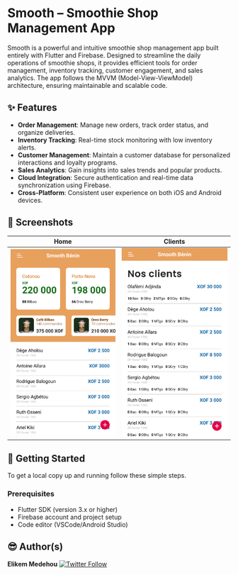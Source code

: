 # Smooth – Smoothie Shop Management App  

Smooth is a powerful and intuitive smoothie shop management app built entirely with Flutter and Firebase. Designed to streamline the daily operations of smoothie shops, it provides efficient tools for order management, inventory tracking, customer engagement, and sales analytics. The app follows the MVVM (Model-View-ViewModel) architecture, ensuring maintainable and scalable code.  

## ✨ Features  
- **Order Management**: Manage new orders, track order status, and organize deliveries.  
- **Inventory Tracking**: Real-time stock monitoring with low inventory alerts.  
- **Customer Management**: Maintain a customer database for personalized interactions and loyalty programs.  
- **Sales Analytics**: Gain insights into sales trends and popular products.  
- **Cloud Integration**: Secure authentication and real-time data synchronization using Firebase.  
- **Cross-Platform**: Consistent user experience on both iOS and Android devices.  

## 📸 Screenshots  
| Home | Clients |
| --- | --- |
| ![Home](assets/dashboard.png)  |  ![Customers](assets/client_list.png) |


## 🚀 Getting Started  
To get a local copy up and running follow these simple steps.  

### Prerequisites  
- Flutter SDK (version 3.x or higher)  
- Firebase account and project setup  
- Code editor (VSCode/Android Studio)  


## 😎  Author(s)

**Elikem Medehou** [![Twitter Follow](https://img.shields.io/twitter/follow/juniormedehou_?label=Follow&style=social)](https://twitter.com/elikemmedehou)
